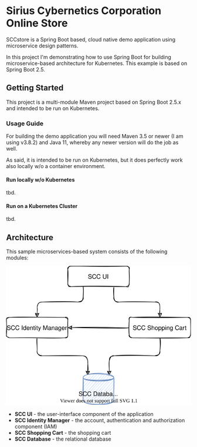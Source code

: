 # Sirius Cybernetics Corporation Online Store
SCCstore is a Spring Boot based, cloud native demo application using microservice design patterns.

In this project I'm demonstrating how to use Spring Boot for building microservice-based architecture for Kubernetes. This example is based on Spring Boot 2.5.

## Getting Started
This project is a multi-module Maven project based on Spring Boot 2.5.x and intended to be run on Kubernetes.

### Usage Guide
For building the demo application you will need Maven 3.5 or newer (I am using v3.8.2) and Java 11, whereby any newer version will do the job as well.

As said, it is intended to be run on Kubernetes, but it does perfectly work also locally w/o a container environment. 

#### Run locally w/o Kubernetes
tbd.

#### Run on a Kubernetes Cluster
tbd.

## Architecture
This sample microservices-based system consists of the following modules:

![High Level Diagram](./diagrams/high-level.drawio.svg)

- **SCC UI** - the user-interface component of the application
- **SCC Identity Manager** - the account, authentication and authorization component (IAM)
- **SCC Shopping Cart** - the shopping cart 
- **SCC Database** - the relational database
